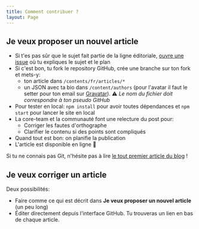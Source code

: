 ```yaml
---
title: Comment contribuer ?
layout: Page
---
```


## Je veux proposer un nouvel article

- Si t'es pas sûr que le sujet fait partie de la ligne éditoriale, [ouvre une issue](https://github.com/putaindecode/putaindecode.io/issues/new) où tu expliques le sujet et le plan
- Si c'est bon, tu fork le repository GitHub, crée une branche sur ton fork et mets-y:
  - ton article dans `/contents/fr/articles/*`
  - un JSON avec ta bio dans `/content/authors` (pour l'avatar il faut le setter pour ton email sur [Gravatar](https://gravatar.com)). ⚠️ _Le nom du fichier doit correspondre à ton pseudo GitHub_
- Pour tester en local: `npm install` pour avoir toutes dépendances et `npm start` pour lancer le site en local
- La core-team et la communauté font une relecture du post pour:
  - Corriger les fautes d'orthographe
  - Clarifier le contenu si des points sont compliqués
- Quand tout est bon: on planifie la publication
- L'article est disponible en ligne 🙌

Si tu ne connais pas Git, n'hésite pas à lire [le tout premier article du blog](http://putaindecode.io/fr/articles/git/) !

## Je veux corriger un article

Deux possibilités:

- Faire comme ce qui est décrit dans **Je veux proposer un nouvel article** (un peu long)
- Éditer directement depuis l'interface GitHub. Tu trouveras un lien en bas de chaque article.

